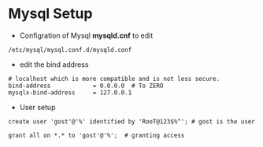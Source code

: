 # Mysql Setup

- Configration of Mysql **mysqld.cnf** to edit
```
/etc/mysql/mysql.conf.d/mysqld.conf
```

- edit the bind address
```
# localhost which is more compatible and is not less secure.
bind-address            = 0.0.0.0  # To ZERO
mysqlx-bind-address     = 127.0.0.1
```

- User setup 
```
create user 'gost'@'%' identified by 'RooT@123$%^'; # gost is the user

grant all on *.* to 'gost'@'%';  # granting access
```
